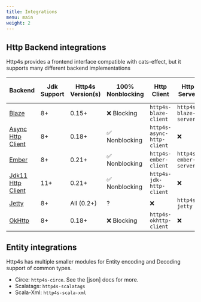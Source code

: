 ```yaml
---
title: Integrations
menu: main
weight: 2
---
```


## Http Backend integrations

Http4s provides a frontend interface compatible with cats-effect, but it supports many different backend implementations

| Backend                                                                       | Jdk Support | Http4s Version(s) | 100% Nonblocking               | Http Client                | Http Server           | Websocket Client   | Websocket Server | Proxy support (Client) |
|-------------------------------------------------------------------------------|-------------|-------------------|--------------------------------|----------------------------|-----------------------|--------------------|------------------|------------------------|
| [Blaze](https://github.com/http4s/blaze)                                      | 8+          | 0.15+             | :x: Blocking                   | `http4s-blaze-client`      | `http4s-blaze-server` | :x:                | :x:              | :x:                    |
| [Async Http Client](https://github.com/AsyncHttpClient/async-http-client)     | 8+          | 0.18+             | :white_check_mark: Nonblocking | `http4s-async-http-client` | :x:                   | :x:                | :x:              | :white_check_mark:     |
| [Ember](https://github.com/http4s/http4s)                                     | 8+          | 0.21+             | :white_check_mark: Nonblocking | `http4s-ember-client`      | `http4s-ember-server` | ?                  | ?                | :x:                    |
| [Jdk11 Http Client](https://jdk-http-client.http4s.org/stable/)               | 11+         | 0.21+             | :white_check_mark: Nonblocking | `http4s-jdk-http-client`   | :x:                   | :white_check_mark: | :x:              | :white_check_mark:     |
| [Jetty](https://www.eclipse.org/jetty/)                                       | 8+          | All (0.2+)        | ?                              | :x:                        | `http4s-jetty`        |                    |                  | :white_check_mark:     |
| [OkHttp](https://square.github.io/okhttp/4.x/okhttp/okhttp3/-ok-http-client/) | 8+          | 0.18+             | :x: Blocking                   | `http4s-okhttp-client`     | :x:                   | :x:                | :x:              | :white_check_mark:     |

## Entity integrations

Http4s has multiple smaller modules for Entity encoding and Decoding support of common types.

- Circe: `http4s-circe`. See the [json] docs for more.
- Scalatags: `http4s-scalatags`
- Scala-Xml: `http4s-scala-xml`
